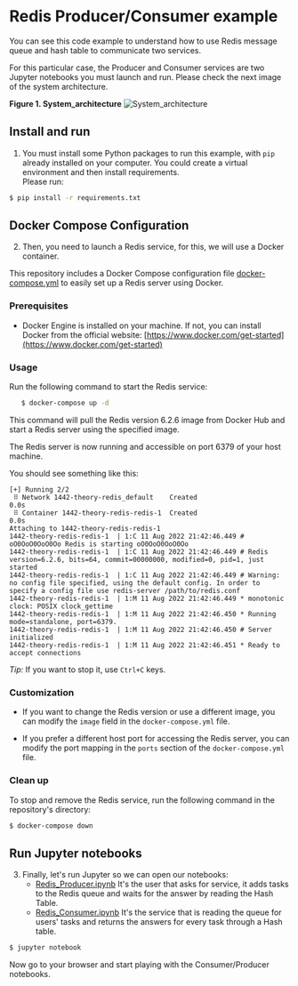 # Redis Producer/Consumer example

You can see this code example to understand how to use Redis message queue and hash table to communicate two services.

For this particular case, the Producer and Consumer services are two Jupyter notebooks you must launch and run. Please check the next image of the system architecture.

**Figure 1. System_architecture**
![System_architecture](https://i.imgur.com/IzKD0b8.png)

## Install and run
1. You must install some Python packages to run this example, with `pip` already installed on your computer. You could create a virtual environment and then install requirements.  
Please run:

```bash
$ pip install -r requirements.txt
```
## Docker Compose Configuration
2. Then, you need to launch a Redis service, for this, we will use a Docker container.

This repository includes a Docker Compose configuration file [docker-compose.yml](docker-compose.yml) to easily set up a Redis server using Docker.

### Prerequisites

- Docker Engine is installed on your machine. If not, you can install Docker from the official website: [https://www.docker.com/get-started](https://www.docker.com/get-started)

### Usage

Run the following command to start the Redis service:

 ```bash
    $ docker-compose up -d
 ```

   This command will pull the Redis version 6.2.6 image from Docker Hub and start a Redis server using the specified image.

The Redis server is now running and accessible on port 6379 of your host machine.

You should see something like this:

```
[+] Running 2/2
 ⠿ Network 1442-theory-redis_default    Created                                                                                                                                                                0.0s
 ⠿ Container 1442-theory-redis-redis-1  Created                                                                                                                                                                0.0s
Attaching to 1442-theory-redis-redis-1
1442-theory-redis-redis-1  | 1:C 11 Aug 2022 21:42:46.449 # oO0OoO0OoO0Oo Redis is starting oO0OoO0OoO0Oo
1442-theory-redis-redis-1  | 1:C 11 Aug 2022 21:42:46.449 # Redis version=6.2.6, bits=64, commit=00000000, modified=0, pid=1, just started
1442-theory-redis-redis-1  | 1:C 11 Aug 2022 21:42:46.449 # Warning: no config file specified, using the default config. In order to specify a config file use redis-server /path/to/redis.conf
1442-theory-redis-redis-1  | 1:M 11 Aug 2022 21:42:46.449 * monotonic clock: POSIX clock_gettime
1442-theory-redis-redis-1  | 1:M 11 Aug 2022 21:42:46.450 * Running mode=standalone, port=6379.
1442-theory-redis-redis-1  | 1:M 11 Aug 2022 21:42:46.450 # Server initialized
1442-theory-redis-redis-1  | 1:M 11 Aug 2022 21:42:46.451 * Ready to accept connections
```

*Tip:* If you want to stop it, use `Ctrl+C` keys.

### Customization

- If you want to change the Redis version or use a different image, you can modify the `image` field in the `docker-compose.yml` file.

- If you prefer a different host port for accessing the Redis server, you can modify the port mapping in the `ports` section of the `docker-compose.yml` file.

### Clean up

To stop and remove the Redis service, run the following command in the repository's directory:

```bash
$ docker-compose down
```
## Run Jupyter notebooks
3. Finally, let's run Jupyter so we can open our notebooks:
   - [Redis_Producer.ipynb](https://github.com/amulet1989/Redis_producer-consumer_example/blob/main/Redis_Producer.ipynb) It's the user that asks for service, it adds tasks to the Redis queue and waits for the answer by reading the Hash Table.
   - [Redis_Consumer.ipynb](https://github.com/amulet1989/Redis_producer-consumer_example/blob/main/Redis_Consumer.ipynb) It's the service that is reading the queue for users' tasks and returns the answers for every task through a Hash table.

```bash
$ jupyter notebook
```

Now go to your browser and start playing with the Consumer/Producer notebooks.
